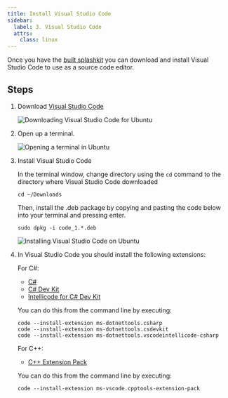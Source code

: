 ```yaml
---
title: Install Visual Studio Code
sidebar:
  label: 3. Visual Studio Code
  attrs:
    class: linux
---
```


Once you have the [built splashkit](/installation/linux/step-3/) you
can download and install Visual Studio Code to use as a source code editor.

## Steps

1. Download [Visual Studio Code](https://code.visualstudio.com/)

    ![Downloading Visual Studio Code for Ubuntu](/gifs/linux/download-vsc.gif)

2. Open up a terminal.

    ![Opening a terminal in Ubuntu](/gifs/linux/open-terminal.gif)

3. Install Visual Studio Code

    In the terminal window, change directory using the ```cd``` command to the
    directory where Visual Studio Code downloaded

    ```shell
    cd ~/Downloads
    ```

    Then, install the .deb package by copying and pasting the code below into
    your terminal and pressing enter.

    ```shell
    sudo dpkg -i code_1.*.deb
    ```

    ![Installing Visual Studio Code on Ubuntu](/gifs/linux/install-vsc.gif)

4. In Visual Studio Code you should install the following extensions:

    For C#:

    - [C#](https://marketplace.visualstudio.com/items?itemName=ms-dotnettools.csharp)
    - [C# Dev Kit](https://marketplace.visualstudio.com/items?itemName=ms-dotnettools.csdevkit)
    - [Intellicode for C# Dev Kit](https://marketplace.visualstudio.com/items?itemName=ms-dotnettools.vscodeintellicode-csharp)

    You can do this from the command line by executing:

    ```shell
    code --install-extension ms-dotnettools.csharp
    code --install-extension ms-dotnettools.csdevkit
    code --install-extension ms-dotnettools.vscodeintellicode-csharp
    ```

    For C++:

    - [C++ Extension Pack](https://marketplace.visualstudio.com/items?itemName=ms-vscode.cpptools-extension-pack)

    You can do this from the command line by executing:

    ```shell
    code --install-extension ms-vscode.cpptools-extension-pack
    ```

